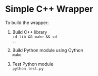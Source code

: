 # Simple C++ Wrapper

To build the wrapper:

1. Build C++ library<br>
   <code>cd lib && make && cd ..</code>

2. Build Python module using Cython<br>
   <code>make</code>
   
3. Test Python module<br>
   <code>python test.py</code>